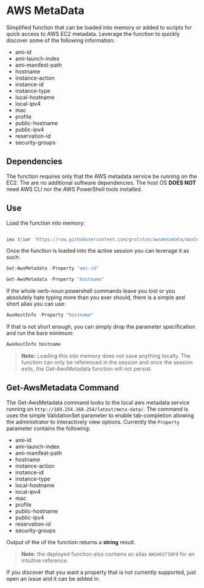 # AWS MetaData

Simplified function that can be loaded into memory or added to scripts for quick access to AWS EC2 metadata. Leverage the function to quickly discover some of the following information:

- ami-id
- ami-launch-index
- ami-manifest-path
- hostname
- instance-action
- instance-id
- instance-type
- local-hostname
- local-ipv4
- mac
- profile
- public-hostname
- public-ipv4
- reservation-id
- security-groups

## Dependencies

The function requires only that the AWS metadata service be running on the EC2. The are no additional software dependencies. The host OS **DOES NOT** need AWS CLI nor the AWS PowerShell tools installed.

## Use

Load the function into memory:

```powershell

iex $(iwr 'https://raw.githubusercontent.com/grolston/awsmetadata/master/AwsMetadata.ps1' -UseBasicParsing).Content

```

Once the function is loaded into the active session you can leverage it as such:

```powershell
Get-AwsMetadata -Property "ami-id"
```

```powershell
Get-AwsMetadata -Property "hostname"
```

If the whole verb-noun powershell commands leave you lost or you absolutely hate typing more than you ever should, there is a simple and short alias you can use:

```powershell
AwsHostInfo -Property "hostname"
```

If that is not short enough, you can simply drop the parameter specification and run the bare minimum:

```powershell
AwsHostInfo hostname
```

> **Note:** Loading this into memory does not save anything locally. The function can only be referenced in the session and once the session exits, the Get-AwsMetadata function will not persist.

## Get-AwsMetadata Command

The Get-AwsMetadata command looks to the local aws metadata service running on `http://169.254.169.254/latest/meta-data/`. The command is uses the simple ValidationSet parameter to enable tab-completion allowing the administrator to interactively view options. Currently the `Property` parameter contains the following:

- ami-id
- ami-launch-index
- ami-manifest-path
- hostname
- instance-action
- instance-id
- instance-type
- local-hostname
- local-ipv4
- mac
- profile
- public-hostname
- public-ipv4
- reservation-id
- security-groups

Output of the of the function returns a **string** result.

> **Note:** the deployed function also contains an alias `AWSHOSTINFO` for an intuitive reference.

If you discover that you want a property that is not currently supported, just open an issue and it can be added in.
